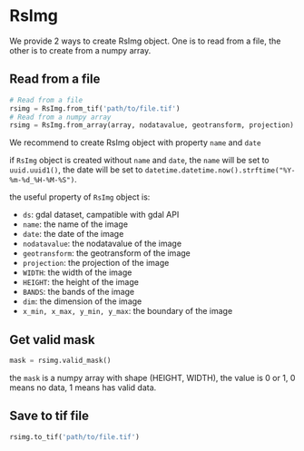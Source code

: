 # RsImg


We provide 2 ways to create RsImg object. 
One is to read from a file, the other is to create from a numpy array.

## Read from a file

```python
# Read from a file
rsimg = RsImg.from_tif('path/to/file.tif')
# Read from a numpy array
rsimg = RsImg.from_array(array, nodatavalue, geotransform, projection)
```

We recommend to create RsImg object with property `name` and `date`


if `RsImg` object is created without `name` and `date`, the `name` will be set to `uuid.uuid1()`, 
the date will be set to `datetime.datetime.now().strftime("%Y-%m-%d_%H-%M-%S")`.

the useful property of `RsImg` object is:

- `ds`: gdal dataset, campatible with gdal API
- `name`: the name of the image
- `date`: the date of the image
- `nodatavalue`: the nodatavalue of the image
- `geotransform`: the geotransform of the image
- `projection`: the projection of the image
- `WIDTH`: the width of the image
- `HEIGHT`: the height of the image
- `BANDS`: the bands of the image
- `dim`: the dimension of the image
- `x_min, x_max, y_min, y_max`: the boundary of the image



## Get valid mask

```python
mask = rsimg.valid_mask()
```
the `mask` is a numpy array with shape (HEIGHT, WIDTH), the value is 0 or 1, 0 means no data, 1 means has valid data.

## Save to tif file

```python
rsimg.to_tif('path/to/file.tif')
```